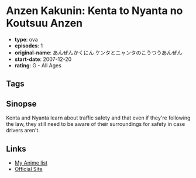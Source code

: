 # Anzen Kakunin: Kenta to Nyanta no Koutsuu Anzen

-   **type**: ova
-   **episodes**: 1
-   **original-name**: あんぜんかくにん ケンタとニャンタのこうつうあんぜん
-   **start-date**: 2007-12-20
-   **rating**: G - All Ages

## Tags

## Sinopse

Kenta and Nyanta learn about traffic safety and that even if they're following the law, they still need to be aware of their surroundings for safety in case drivers aren't.

## Links

-   [My Anime list](https://myanimelist.net/anime/35164/Anzen_Kakunin__Kenta_to_Nyanta_no_Koutsuu_Anzen)
-   [Official Site](http://www.optical.jp/dvd/traffic_detail.html)
